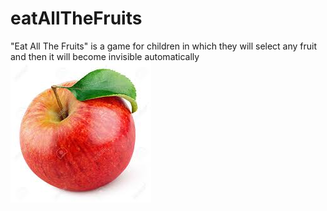 # eatAllTheFruits
"Eat All The Fruits" is a game for children in which they will select any fruit and then it will become invisible automatically
<img src="images/apple.jpg">
